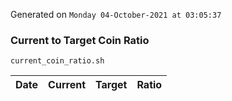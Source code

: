Generated on `Monday 04-October-2021 at 03:05:37`

### Current to Target Coin Ratio
`current_coin_ratio.sh`

Date|Current|Target|Ratio
---|---|---|---
